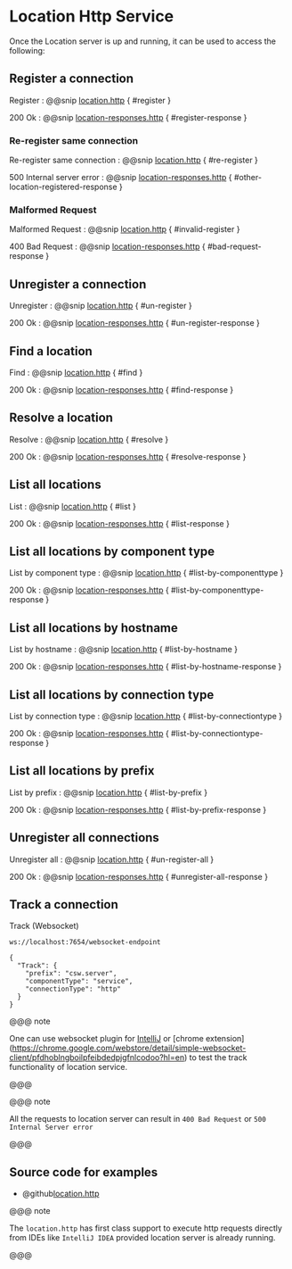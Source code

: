 # Location Http Service

Once the Location server is up and running, it can be used to access the following:

## Register a connection

Register
:   @@snip [location.http](../../../../tools/http/location.http) { #register }

200 Ok
:   @@snip [location-responses.http](../../../../tools/http/location-responses.http) { #register-response }

### Re-register same connection

Re-register same connection
:   @@snip [location.http](../../../../tools/http/location.http) { #re-register }

500 Internal server error
:   @@snip [location-responses.http](../../../../tools/http/location-responses.http) { #other-location-registered-response }

### Malformed Request

Malformed Request
:   @@snip [location.http](../../../../tools/http/location.http) { #invalid-register }

400 Bad Request
:   @@snip [location-responses.http](../../../../tools/http/location-responses.http) { #bad-request-response }

## Unregister a connection

Unregister
:   @@snip [location.http](../../../../tools/http/location.http) { #un-register }

200 Ok
:   @@snip [location-responses.http](../../../../tools/http/location-responses.http) { #un-register-response }

## Find a location

Find
:   @@snip [location.http](../../../../tools/http/location.http) { #find }

200 Ok
:   @@snip [location-responses.http](../../../../tools/http/location-responses.http) { #find-response }

## Resolve a location

Resolve
:   @@snip [location.http](../../../../tools/http/location.http) { #resolve }

200 Ok
:   @@snip [location-responses.http](../../../../tools/http/location-responses.http) { #resolve-response }

## List all locations

List
:   @@snip [location.http](../../../../tools/http/location.http) { #list }

200 Ok
:   @@snip [location-responses.http](../../../../tools/http/location-responses.http) { #list-response }

## List all locations by component type

List by component type
:   @@snip [location.http](../../../../tools/http/location.http) { #list-by-componenttype }

200 Ok
:   @@snip [location-responses.http](../../../../tools/http/location-responses.http) { #list-by-componenttype-response }

## List all locations by hostname

List by hostname
:   @@snip [location.http](../../../../tools/http/location.http) { #list-by-hostname }

200 Ok
:   @@snip [location-responses.http](../../../../tools/http/location-responses.http) { #list-by-hostname-response }

## List all locations by connection type

List by connection type
:   @@snip [location.http](../../../../tools/http/location.http) { #list-by-connectiontype }

200 Ok
:   @@snip [location-responses.http](../../../../tools/http/location-responses.http) { #list-by-connectiontype-response }

## List all locations by prefix

List by prefix
:   @@snip [location.http](../../../../tools/http/location.http) { #list-by-prefix }

200 Ok
:   @@snip [location-responses.http](../../../../tools/http/location-responses.http) { #list-by-prefix-response }

## Unregister all connections

Unregister all
:   @@snip [location.http](../../../../tools/http/location.http) { #un-register-all }

200 Ok
:   @@snip [location-responses.http](../../../../tools/http/location-responses.http) { #unregister-all-response }

## Track a connection

Track (Websocket) 

```.http request
ws://localhost:7654/websocket-endpoint

{
  "Track": {
    "prefix": "csw.server",
    "componentType": "service",
    "connectionType": "http"
  }
}

```

@@@ note

One can use websocket plugin for [IntelliJ](https://plugins.jetbrains.com/plugin/7980-websocket-client/) or [chrome extension]
(https://chrome.google.com/webstore/detail/simple-websocket-client/pfdhoblngboilpfeibdedpjgfnlcodoo?hl=en) to test the track functionality
of location service.

@@@

@@@ note

All the requests to location server can result in `400 Bad Request` or `500 Internal Server error`

@@@  

## Source code for examples

* @github[location.http](/tools/http/location.http)

@@@ note

The `location.http` has first class support to execute http requests directly from IDEs like `IntelliJ IDEA` provided location server
is already running.

@@@